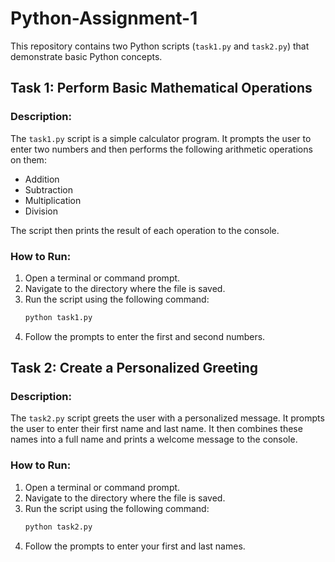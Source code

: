 # Python-Assignment-1

This repository contains two Python scripts (`task1.py` and `task2.py`) that demonstrate basic Python concepts.

## Task 1: Perform Basic Mathematical Operations

### Description:
The `task1.py` script is a simple calculator program. It prompts the user to enter two numbers and then performs the following arithmetic operations on them:
* Addition
* Subtraction
* Multiplication
* Division

The script then prints the result of each operation to the console.

### How to Run:
1.  Open a terminal or command prompt.
2.  Navigate to the directory where the file is saved.
3.  Run the script using the following command:
    ```bash
    python task1.py
    ```
4.  Follow the prompts to enter the first and second numbers.

## Task 2: Create a Personalized Greeting

### Description:
The `task2.py` script greets the user with a personalized message. It prompts the user to enter their first name and last name. It then combines these names into a full name and prints a welcome message to the console.

### How to Run:
1.  Open a terminal or command prompt.
2.  Navigate to the directory where the file is saved.
3.  Run the script using the following command:
    ```bash
    python task2.py
    ```
4.  Follow the prompts to enter your first and last names.
